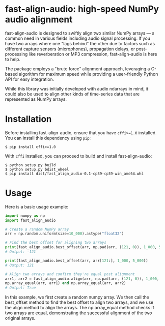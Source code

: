 # fast-align-audio: high-speed NumPy audio alignment

fast-align-audio is designed to swiftly align two similar NumPy arrays — a common need
in various fields including audio signal processing. If you have two arrays where one
"lags behind" the other due to factors such as different capture sensors (microphones),
propagation delays, or post-processing like reverberation or MP3 compression,
fast-align-audio is here to help.

The package employs a "brute force" alignment approach, leveraging a C-based algorithm
for maximum speed while providing a user-friendly Python API for easy integration.

While this library was initially developed with audio ndarrays in mind, it could also be
used to align other kinds of time-series data that are represented as NumPy arrays.

# Installation

Before installing fast-align-audio, ensure that you have `cffi>=1.0` installed. You can
install this dependency using `pip`:

```
$ pip install cffi>=1.0
```

With `cffi` installed, you can proceed to build and install fast-align-audio:

```
$ python setup.py build
$ python setup.py bdist_wheel
$ pip install dist/fast_align_audio-0.1-cp39-cp39-win_amd64.whl
```

# Usage

Here is a basic usage example:

```py
import numpy as np
import fast_align_audio

# Create a random NumPy array
arr = np.random.uniform(size=10_000).astype("float32")

# Find the best offset for aligning two arrays
print(fast_align_audio.best_offset(arr, np.pad(arr, (121, 0)), 1_000, 5_000))
# Output: -121

print(fast_align_audio.best_offset(arr, arr[121:], 1_000, 5_000))
# Output: 121

# Align two arrays and confirm they're equal post alignment
arr1, arr2 = fast_align_audio.align(arr, np.pad(arr, (121, 0)), 1_000, 5_000, align_mode="crop")
np.array_equal(arr, arr1) and np.array_equal(arr, arr2)
# Output: True
```

In this example, we first create a random numpy array. We then call the best_offset
method to find the best offset to align two arrays, and we use the align method to align
the arrays. The np.array_equal method checks if two arrays are equal, demonstrating the
successful alignment of the two original arrays.
